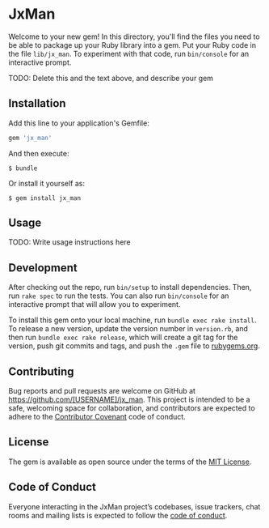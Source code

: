 # JxMan

Welcome to your new gem! In this directory, you'll find the files you need to be able to package up your Ruby library into a gem. Put your Ruby code in the file `lib/jx_man`. To experiment with that code, run `bin/console` for an interactive prompt.

TODO: Delete this and the text above, and describe your gem

## Installation

Add this line to your application's Gemfile:

```ruby
gem 'jx_man'
```

And then execute:

    $ bundle

Or install it yourself as:

    $ gem install jx_man

## Usage

TODO: Write usage instructions here

## Development

After checking out the repo, run `bin/setup` to install dependencies. Then, run `rake spec` to run the tests. You can also run `bin/console` for an interactive prompt that will allow you to experiment.

To install this gem onto your local machine, run `bundle exec rake install`. To release a new version, update the version number in `version.rb`, and then run `bundle exec rake release`, which will create a git tag for the version, push git commits and tags, and push the `.gem` file to [rubygems.org](https://rubygems.org).

## Contributing

Bug reports and pull requests are welcome on GitHub at https://github.com/[USERNAME]/jx_man. This project is intended to be a safe, welcoming space for collaboration, and contributors are expected to adhere to the [Contributor Covenant](http://contributor-covenant.org) code of conduct.

## License

The gem is available as open source under the terms of the [MIT License](https://opensource.org/licenses/MIT).

## Code of Conduct

Everyone interacting in the JxMan project’s codebases, issue trackers, chat rooms and mailing lists is expected to follow the [code of conduct](https://github.com/[USERNAME]/jx_man/blob/master/CODE_OF_CONDUCT.md).
